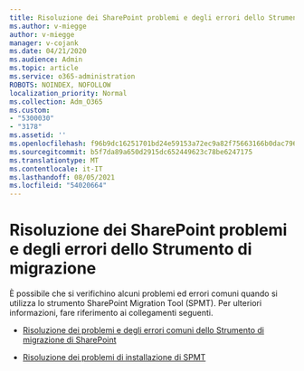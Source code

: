 ```yaml
---
title: Risoluzione dei SharePoint problemi e degli errori dello Strumento di migrazione
ms.author: v-miegge
author: v-miegge
manager: v-cojank
ms.date: 04/21/2020
ms.audience: Admin
ms.topic: article
ms.service: o365-administration
ROBOTS: NOINDEX, NOFOLLOW
localization_priority: Normal
ms.collection: Adm_O365
ms.custom:
- "5300030"
- "3178"
ms.assetid: ''
ms.openlocfilehash: f96b9dc16251701bd24e59153a72ec9a82f75663166b0dac796276e6f66c6424
ms.sourcegitcommit: b5f7da89a650d2915dc652449623c78be6247175
ms.translationtype: MT
ms.contentlocale: it-IT
ms.lasthandoff: 08/05/2021
ms.locfileid: "54020664"
---
```

# <a name="troubleshooting-sharepoint-migration-tool-issues-and-errors"></a>Risoluzione dei SharePoint problemi e degli errori dello Strumento di migrazione

È possibile che si verifichino alcuni problemi ed errori comuni quando si utilizza lo strumento SharePoint Migration Tool (SPMT). Per ulteriori informazioni, fare riferimento ai collegamenti seguenti.

- [Risoluzione dei problemi e degli errori comuni dello Strumento di migrazione di SharePoint](https://docs.microsoft.com/sharepointmigration/troubleshooting-common-spmt-issues)

- [Risoluzione dei problemi di installazione di SPMT](https://docs.microsoft.com/sharepointmigration/spmt-install-issues)

